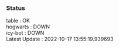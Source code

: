 ### Status


table : OK  
hogwarts : DOWN  
icy-bot : DOWN  
Latest Update : 2022-10-17 13:55:19.939693
